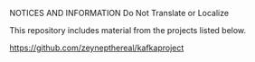NOTICES AND INFORMATION Do Not Translate or Localize

This repository includes material from the projects listed below.

https://github.com/zeynepthereal/kafkaproject

